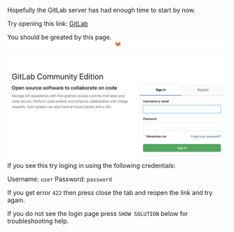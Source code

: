 Hopefully the GitLab server has had enough time to start by now. 

Try opening this link: [GitLab](https://[[HOST_SUBDOMAIN]]-80-[[KATACODA_HOST]].environments.katacoda.com/)

You should be greated by this page.
![alt text](assets/initial-page.png)
If you see this try loging in using the following credentials:

Username: `user`
Password: `password`

If you get error `422` then press close the tab and reopen the link and try again.

If you do not see the login page press `SHOW SOLUTION` below for troubleshooting help.